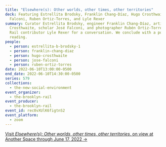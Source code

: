 ```yaml
---
title: "Elsewhere(s): Other worlds, other times, other territories"
deck: Featuring Estrellita Brodsky, Franklin Chang-Díaz, Hugo Crosthwaite, José
  Falconi, Ruben Ortiz-Torres, and Lyle Rexer
summary: Curator Estrellita Brodsky, engineer Franklin Chang-Díaz, artist Hugo
  Crosthwaite, scholar José Falconi, and photographer Rubén Ortiz-Torres join
  Rail contributor Lyle Rexer for a conversation. We conclude with a poetry
  reading.
people:
  - person: estrellita-b-brodsky-1
  - person: franklin-chang-diaz
  - person: hugo-crosthwaite
  - person: jose-falconi
  - person: ruben-ortiz-torres
date: 2022-06-10T13:00:00-0500
end_date: 2022-06-10T14:30:00-0500
series: 579
collections:
  - the-new-social-environment
event_organizer:
  - the-brooklyn-rail
event_producer:
  - the-brooklyn-rail
event_id: rec0vXUlK6figtnS2
event_platform:
  - zoom
---
```

[Visit *Elsewhere(s): Other worlds, other times, other territories*, on view at Another Space through June 17, 2022 →](https://www.anotherspace.org/elsewheres)